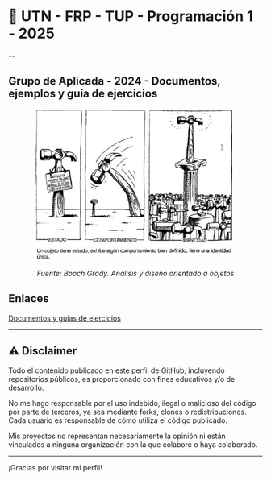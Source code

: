 # 👋 UTN - FRP - TUP - Programación 1 - 2025

--

## Grupo de Aplicada - 2024 - Documentos, ejemplos y guía de ejercicios 

<p align="center">
<img src="objeto.jpg" alt="Modularidad" width="400"/>
</p>

<p align="center"><em>
Fuente: Booch Grady. Análisis y diseño orientado a objetos 
</em></p>

## Enlaces
[Documentos y guías de ejercicios](https://docs.google.com/document/d/1fS92AZCuvGXhTIzjkJ_JHZEpdgtA5P68tYixVeQimVA/preview)

---

## ⚠️ Disclaimer

Todo el contenido publicado en este perfil de GitHub, incluyendo repositorios públicos, es proporcionado con fines educativos y/o de desarrollo.

No me hago responsable por el uso indebido, ilegal o malicioso del código por parte de terceros, ya sea mediante forks, clones o redistribuciones. Cada usuario es responsable de cómo utiliza el código publicado.

Mis proyectos no representan necesariamente la opinión ni están vinculados a ninguna organización con la que colabore o haya colaborado.

---

¡Gracias por visitar mi perfil!
